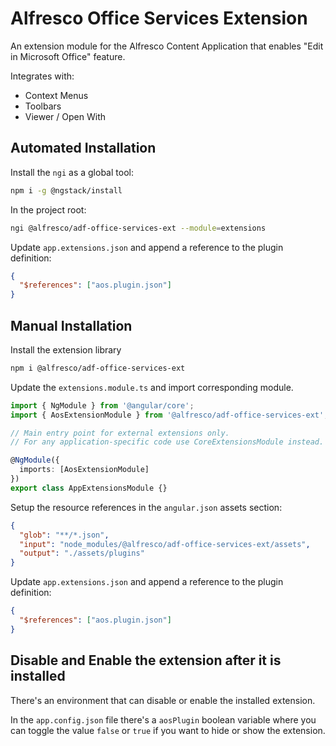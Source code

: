 # Alfresco Office Services Extension

An extension module for the Alfresco Content Application that enables "Edit in Microsoft Office" feature.

Integrates with:

- Context Menus
- Toolbars
- Viewer / Open With

## Automated Installation

Install the `ngi` as a global tool:

```sh
npm i -g @ngstack/install
```

In the project root:

```sh
ngi @alfresco/adf-office-services-ext --module=extensions
```

Update `app.extensions.json` and append a reference to the plugin definition:

```json
{
  "$references": ["aos.plugin.json"]
}
```

## Manual Installation

Install the extension library

```sh
npm i @alfresco/adf-office-services-ext
```

Update the `extensions.module.ts` and import corresponding module.

```ts
import { NgModule } from '@angular/core';
import { AosExtensionModule } from '@alfresco/adf-office-services-ext';

// Main entry point for external extensions only.
// For any application-specific code use CoreExtensionsModule instead.

@NgModule({
  imports: [AosExtensionModule]
})
export class AppExtensionsModule {}
```

Setup the resource references in the `angular.json` assets section:

```json
{
  "glob": "**/*.json",
  "input": "node_modules/@alfresco/adf-office-services-ext/assets",
  "output": "./assets/plugins"
}
```

Update `app.extensions.json` and append a reference to the plugin definition:

```json
{
  "$references": ["aos.plugin.json"]
}
```

## Disable and Enable the extension after it is installed

There's an environment that can disable or enable the installed extension.

In the `app.config.json` file there's a `aosPlugin` boolean variable where you can toggle the value `false` or `true` if you want to hide or show the extension.
